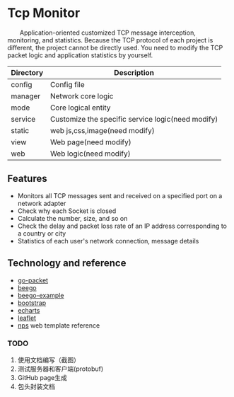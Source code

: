 # Tcp Monitor

&emsp;&emsp;Application-oriented customized TCP message interception, monitoring, and statistics.
Because the TCP protocol of each project is different, the project cannot be directly used. 
You need to modify the TCP packet logic and application statistics by yourself.


| Directory | Description                                       |
|-----------|---------------------------------------------------|
| config    | Config file                                       |
| manager   | Network core logic                                |
| mode      | Core logical entity                               |
| service   | Customize the specific service logic(need modify) |
| static    | web js,css,image(need modify)                     |
| view      | Web page(need modify)                             |
| web       | Web logic(need modify)                            |


## Features
* Monitors all TCP messages sent and received on a specified port on a network adapter
* Check why each Socket is closed
* Calculate the number, size, and so on
* Check the delay and packet loss rate of an IP address corresponding to a country or city
* Statistics of each user's network connection, message details



## Technology and reference
* [go-packet](https://github.com/google/gopacket)  
* [beego](https://github.com/beego/beego) 
* [beego-example](https://github.com/beego/beego-example)  
* [bootstrap](https://www.bootcss.com/) 
* [echarts](https://echarts.apache.org/zh/index.html) 
* [leaflet](https://leafletjs.com/index.html) 
* [nps](https://github.com/ehang-io/nps) web template reference

### TODO
1. 使用文档编写（截图）
2. 测试服务器和客户端(protobuf)
3. GitHub page生成
4. 包头封装文档








